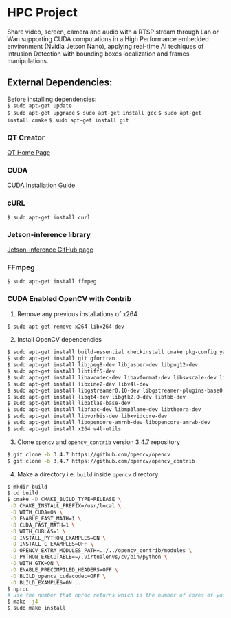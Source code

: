 # HPC Project

Share video, screen, camera and audio with a RTSP stream through Lan or Wan supporting CUDA computations in a High Performance embedded environment (Nvidia Jetson Nano), applying real-time AI techiques of Intrusion Detection with bounding boxes localization and frames manipulations.

## External Dependencies:

Before installing dependencies:  
`$ sudo apt-get update`  
`$ sudo apt-get upgrade`
`$ sudo apt-get install gcc`
`$ sudo apt-get install cmake`
`$ sudo apt-get install git`

### QT Creator
[QT Home Page](https://www.qt.io/)

### CUDA  
[CUDA Installation Guide](https://docs.nvidia.com/cuda/cuda-installation-guide-linux/index.html)

### cURL
`$ sudo apt-get install curl`  

### Jetson-inference library
[Jetson-inference GitHub page](https://github.com/dusty-nv/jetson-inference)

### FFmpeg  
`$ sudo apt-get install ffmpeg`

### CUDA Enabled OpenCV with Contrib  
1. Remove any previous installations of x264  
```sh
$ sudo apt-get remove x264 libx264-dev
```  

2. Install OpenCV dependencies  
```sh
$ sudo apt-get install build-essential checkinstall cmake pkg-config yasm  
$ sudo apt-get install git gfortran  
$ sudo apt-get install libjpeg8-dev libjasper-dev libpng12-dev  
$ sudo apt-get install libtiff5-dev  
$ sudo apt-get install libavcodec-dev libavformat-dev libswscale-dev libdc1394-22-dev  
$ sudo apt-get install libxine2-dev libv4l-dev  
$ sudo apt-get install libgstreamer0.10-dev libgstreamer-plugins-base0.10-dev  
$ sudo apt-get install libqt4-dev libgtk2.0-dev libtbb-dev  
$ sudo apt-get install libatlas-base-dev  
$ sudo apt-get install libfaac-dev libmp3lame-dev libtheora-dev  
$ sudo apt-get install libvorbis-dev libxvidcore-dev  
$ sudo apt-get install libopencore-amrnb-dev libopencore-amrwb-dev  
$ sudo apt-get install x264 v4l-utils
```

3. Clone `opencv` and `opencv_contrib` version 3.4.7 repository
```sh
$ git clone -b 3.4.7 https://github.com/opencv/opencv
$ git clone -b 3.4.7 https://github.com/opencv/opencv_contrib
```

4. Make a directory i.e. `build` inside `opencv` directory  
```sh
$ mkdir build
$ cd build
$ cmake -D CMAKE_BUILD_TYPE=RELEASE \
 -D CMAKE_INSTALL_PREFIX=/usr/local \
 -D WITH_CUDA=ON \
 -D ENABLE_FAST_MATH=1 \
 -D CUDA_FAST_MATH=1 \
 -D WITH_CUBLAS=1 \
 -D INSTALL_PYTHON_EXAMPLES=ON \
 -D INSTALL_C_EXAMPLES=OFF \
 -D OPENCV_EXTRA_MODULES_PATH=../../opencv_contrib/modules \
 -D PYTHON_EXECUTABLE=~/.virtualenvs/cv/bin/python \
 -D WITH_GTK=ON \
 -D ENABLE_PRECOMPILED_HEADERS=OFF \
 -D BUILD_opencv_cudacodec=OFF \
 -D BUILD_EXAMPLES=ON ..
$ nproc
# use the number that nproc returns which is the number of cores of your processor. Let's say it returns 4.
$ make -j4 
$ sudo make install
```
